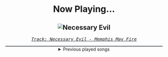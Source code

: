 <div align="center"> 
<h1>Now Playing...</h1>

![Necessary Evil](https://i.scdn.co/image/ab67616d00001e02eae02d9e1557e0dd874ff3c7)
--
_<samp><a href="https://open.spotify.com/track/1TOMPmDRkQ9WBiYDZtcF98">Track: Necessary Evil - Memphis May Fire</a></samp>_

<div style="border: 1px #4B5054 solid"></div>
<details>
  <summary>
    Previous played songs
  </summary>
  <table>
    <thead>
      <tr>
        <th>
          Artist
        </th>
        <th>
          Song
        </th>
        <th>
          Link
        </th>
      </tr>
    </thead>
    <tbody>
      <tr><td>Memphis May Fire</td><td>Necessary Evil</td><td><a href="https://open.spotify.com/track/1TOMPmDRkQ9WBiYDZtcF98">https://open.spotify.com/track/1TOMPmDRkQ9WBiYDZtcF98</a></td></tr><tr><td>Wage War</td><td>NAIL5</td><td><a href="https://open.spotify.com/track/0edkTedyqhtNI2xoN4iY1I">https://open.spotify.com/track/0edkTedyqhtNI2xoN4iY1I</a></td></tr><tr><td>Rocco Minichiello</td><td>Treachery (from "Bleach") - Metal Version</td><td><a href="https://open.spotify.com/track/6DedcdH8ri4pgtllVhPbLx">https://open.spotify.com/track/6DedcdH8ri4pgtllVhPbLx</a></td></tr><tr><td>Kingdom Of Giants</td><td>Two Suns</td><td><a href="https://open.spotify.com/track/66Aa8HX4gij10JRT5M7OJf">https://open.spotify.com/track/66Aa8HX4gij10JRT5M7OJf</a></td></tr><tr><td>TSS</td><td>Would you be my therapy?</td><td><a href="https://open.spotify.com/track/4SvmosYwOAV0ILTxT0XvcP">https://open.spotify.com/track/4SvmosYwOAV0ILTxT0XvcP</a></td></tr><tr><td>Our Promise</td><td>The Worst</td><td><a href="https://open.spotify.com/track/54mJoei7fXNas5Yb9AJ8Oy">https://open.spotify.com/track/54mJoei7fXNas5Yb9AJ8Oy</a></td></tr><tr><td>Silos</td><td>Black Mold</td><td><a href="https://open.spotify.com/track/0uOLM57T5P4nRq2ul5u65X">https://open.spotify.com/track/0uOLM57T5P4nRq2ul5u65X</a></td></tr><tr><td>Goodjohn Productions</td><td>Prophet</td><td><a href="https://open.spotify.com/track/5FnKCZMEPwNYJslWYUmmxQ">https://open.spotify.com/track/5FnKCZMEPwNYJslWYUmmxQ</a></td></tr><tr><td>Wage War</td><td>MAGNETIC</td><td><a href="https://open.spotify.com/track/73mrvMAAKWrgbT894Aevf7">https://open.spotify.com/track/73mrvMAAKWrgbT894Aevf7</a></td></tr><tr><td>Rocco Minichiello</td><td>Invasion (from "Bleach") - Metal Version</td><td><a href="https://open.spotify.com/track/6MbS9XB99RDCTqjLxa3Wzy">https://open.spotify.com/track/6MbS9XB99RDCTqjLxa3Wzy</a></td></tr><tr><td>Imminence</td><td>Infectious</td><td><a href="https://open.spotify.com/track/7Aq4xs7pcJzKHczATqmiOY">https://open.spotify.com/track/7Aq4xs7pcJzKHczATqmiOY</a></td></tr><tr><td>Dead by April</td><td>What Can I Say</td><td><a href="https://open.spotify.com/track/4tGJ68OwrbEobOLzyqsv1V">https://open.spotify.com/track/4tGJ68OwrbEobOLzyqsv1V</a></td></tr><tr><td>The Plot In You</td><td>Divide</td><td><a href="https://open.spotify.com/track/2ciYYljvXw3vJdWi6hkEfS">https://open.spotify.com/track/2ciYYljvXw3vJdWi6hkEfS</a></td></tr><tr><td>Orbit Culture</td><td>Descending</td><td><a href="https://open.spotify.com/track/4ElZHNhEnE8lFB7JJPKZof">https://open.spotify.com/track/4ElZHNhEnE8lFB7JJPKZof</a></td></tr><tr><td>Orbit Culture</td><td>The Aisle Of Fire</td><td><a href="https://open.spotify.com/track/1U2orG2LSTlcxjtr6hGj8f">https://open.spotify.com/track/1U2orG2LSTlcxjtr6hGj8f</a></td></tr><tr><td>Orbit Culture</td><td>From The Inside</td><td><a href="https://open.spotify.com/track/7GM0bKkQ7Lngw6SwZXACJ3">https://open.spotify.com/track/7GM0bKkQ7Lngw6SwZXACJ3</a></td></tr><tr><td>Orbit Culture</td><td>Black Mountain</td><td><a href="https://open.spotify.com/track/5eWl0vAfIEhpY5Y69ZHTdS">https://open.spotify.com/track/5eWl0vAfIEhpY5Y69ZHTdS</a></td></tr><tr><td>Orbit Culture</td><td>Descent</td><td><a href="https://open.spotify.com/track/46IwawpHVB7462bMZ10Wzf">https://open.spotify.com/track/46IwawpHVB7462bMZ10Wzf</a></td></tr><tr><td>Orbit Culture</td><td>Vultures of North</td><td><a href="https://open.spotify.com/track/5jMXpChApbHCf8a7PfEp6b">https://open.spotify.com/track/5jMXpChApbHCf8a7PfEp6b</a></td></tr><tr><td>The Word Alive</td><td>Fade Away</td><td><a href="https://open.spotify.com/track/7MeTFUHR8xtjWbI5UigrSq">https://open.spotify.com/track/7MeTFUHR8xtjWbI5UigrSq</a></td></tr>
    </tbody>
  </table>
</details>

</div>
